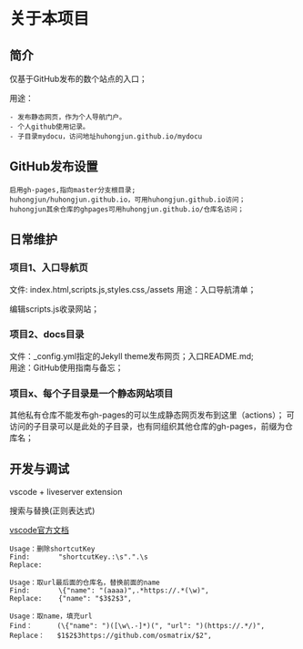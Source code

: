 # 关于本项目

## 简介

仅基于GitHub发布的数个站点的入口；  

用途：

    - 发布静态网页，作为个人导航门户。
    - 个人github使用记录。
    - 子目录mydocu，访问地址huhongjun.github.io/mydocu

## GitHub发布设置

    启用gh-pages,指向master分支根目录;
    huhongjun/huhongjun.github.io，可用huhongjun.github.io访问；
    huhongjun其余仓库的ghpages可用huhongjun.github.io/仓库名访问；

## 日常维护

### 项目1、入口导航页

文件: index.html,scripts.js,styles.css,/assets
用途：入口导航清单；

编辑scripts.js收录网站；

### 项目2、docs目录

文件：_config.yml指定的Jekyll theme发布网页；入口README.md;  
用途：GitHub使用指南与备忘；

### 项目x、每个子目录是一个静态网站项目

其他私有仓库不能发布gh-pages的可以生成静态网页发布到这里（actions）；
可访问的子目录可以是此处的子目录，也有同组织其他仓库的gh-pages，前缀为仓库名；

## 开发与调试

vscode + liveserver extension

搜索与替换(正则表达式) 

[vscode官方文档](https://docs.microsoft.com/en-us/dotnet/standard/base-types/regular-expression-language-quick-reference)

    Usage：删除shortcutKey
    Find:       "shortcutKey.:\s".".\s
    Replace:    

    Usage：取url最后面的仓库名，替换前面的name
    Find:       \{"name": "(aaaa)",.*https://.*(\w)",
    Replace:    {"name": "$3$2$3", 

    Usage：取name，填充url
    Find：      (\{"name": ")([\w\.-]*)(", "url": ")(https://.*/)",
    Replace：   $1$2$3https://github.com/osmatrix/$2",

